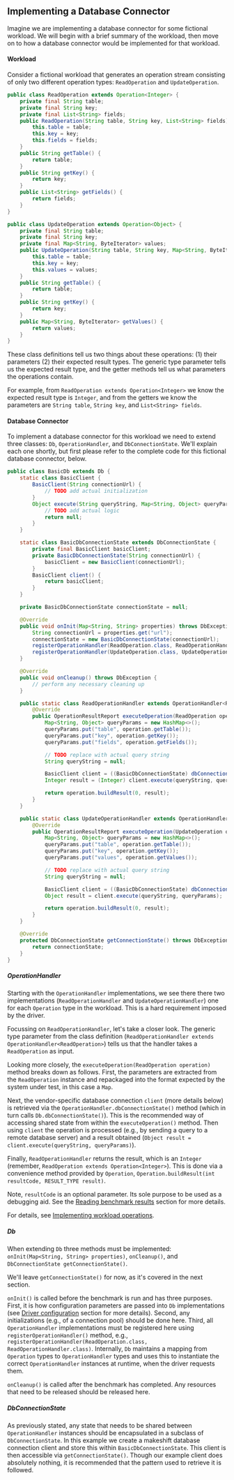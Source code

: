 ## Implementing a Database Connector

Imagine we are implementing a database connector for some fictional workload. 
We will begin with a brief summary of the workload, then move on to how a database connector would be implemented for that workload.

#### Workload
Consider a fictional workload that generates an operation stream consisting of only two different operation types: `ReadOperation` and `UpdateOperation`.

```java
public class ReadOperation extends Operation<Integer> {
    private final String table;
    private final String key;
    private final List<String> fields;
    public ReadOperation(String table, String key, List<String> fields) {
        this.table = table;
        this.key = key;
        this.fields = fields;
    }
    public String getTable() {
        return table;
    }
    public String getKey() {
        return key;
    }
    public List<String> getFields() {
        return fields;
    }
}
```
```java
public class UpdateOperation extends Operation<Object> {
    private final String table;
    private final String key;
    private final Map<String, ByteIterator> values;
    public UpdateOperation(String table, String key, Map<String, ByteIterator> values) {
        this.table = table;
        this.key = key;
        this.values = values;
    }
    public String getTable() {
        return table;
    }
    public String getKey() {
        return key;
    }
    public Map<String, ByteIterator> getValues() {
        return values;
    }
}
```
These class definitions tell us two things about these operations: (1) their parameters (2) their expected result types. The generic type parameter tells us the expected result type, and the getter methods tell us what parameters the operations contain.

For example, from `ReadOperation extends Operation<Integer>` we know the expected result type is `Integer`, and from the getters we know the parameters are `String table`, `String key`, and `List<String> fields`.

#### Database Connector
To implement a database connector for this workload we need to extend three classes: `Db`, `OperationHandler`, and `DbConnectionState`.
We'll explain each one shortly, but first please refer to the complete code for this fictional database connector, below.

```java
public class BasicDb extends Db {
    static class BasicClient {
        BasicClient(String connectionUrl) {
            // TODO add actual initialization
        }
        Object execute(String queryString, Map<String, Object> queryParams) {
            // TODO add actual logic
            return null;
        }
    }

    static class BasicDbConnectionState extends DbConnectionState {
        private final BasicClient basicClient;
        private BasicDbConnectionState(String connectionUrl) {
            basicClient = new BasicClient(connectionUrl);
        }
        BasicClient client() {
            return basicClient;
        }
    }

    private BasicDbConnectionState connectionState = null;

    @Override
    public void onInit(Map<String, String> properties) throws DbException {
        String connectionUrl = properties.get("url");
        connectionState = new BasicDbConnectionState(connectionUrl);
        registerOperationHandler(ReadOperation.class, ReadOperationHandler.class);
        registerOperationHandler(UpdateOperation.class, UpdateOperationHandler.class);
    }

    @Override
    public void onCleanup() throws DbException {
        // perform any necessary cleaning up
    }

    public static class ReadOperationHandler extends OperationHandler<ReadOperation> {
        @Override
        public OperationResultReport executeOperation(ReadOperation operation) {
            Map<String, Object> queryParams = new HashMap<>();
            queryParams.put("table", operation.getTable());
            queryParams.put("key", operation.getKey());
            queryParams.put("fields", operation.getFields());

            // TODO replace with actual query string
            String queryString = null;

            BasicClient client = ((BasicDbConnectionState) dbConnectionState()).client();
            Integer result = (Integer) client.execute(queryString, queryParams);

            return operation.buildResult(0, result);
        }
    }

    public static class UpdateOperationHandler extends OperationHandler<UpdateOperation> {
        @Override
        public OperationResultReport executeOperation(UpdateOperation operation) {
            Map<String, Object> queryParams = new HashMap<>();
            queryParams.put("table", operation.getTable());
            queryParams.put("key", operation.getKey());
            queryParams.put("values", operation.getValues());

            // TODO replace with actual query string
            String queryString = null;

            BasicClient client = ((BasicDbConnectionState) dbConnectionState()).client();
            Object result = client.execute(queryString, queryParams);

            return operation.buildResult(0, result);
        }
    }

    @Override
    protected DbConnectionState getConnectionState() throws DbException {
        return connectionState;
    }
}
```
##### OperationHandler
Starting with the `OperationHandler` implementations, we see there there two implementations (`ReadOperationHandler` and `UpdateOperationHandler`) one for each `Operation` type in the workload. This is a hard requirement imposed by the driver. 

Focussing on `ReadOperationHandler`, let's take a closer look. 
The generic type parameter from the class definition (`ReadOperationHandler extends OperationHandler<ReadOperation>`) tells us that the handler takes a `ReadOperation` as input.

Looking more closely, the `executeOperation(ReadOperation operation)` method breaks down as follows.
First, the parameters are extracted from the `ReadOperation` instance and repackaged into the format expected by the system under test, in this case a `Map`.

Next, the vendor-specific database connection `client` (more details below) is retrieved via the `OperationHandler.dbConnectionState()` method (which in turn calls `Db.dbConnectionState()`). 
This is the recommended way of accessing shared state from within the `executeOperation()` method.
Then using `client` the operation is processed (e.g., by sending a query to a remote database server) and a result obtained (`Object result = client.execute(queryString, queryParams)`).

Finally, `ReadOperationHandler` returns the result, which is an `Integer` (remember, `ReadOperation extends Operation<Integer>`). This is done via a convenience method provided by `Operation`, `Operation.buildResult(int resultCode, RESULT_TYPE result)`. 

Note, `resultCode` is an optional parameter. Its sole purpose to be used as a debugging aid. See the [Reading benchmark results](Reading-Benchmark-Results.md) section for more details.            

For details, see [Implementing workload operations](Implementing-Workload-Operations.md).

##### Db
When extending `Db` three methods must be implemented: `onInit(Map<String, String> properties)`, `onCleanup()`, and `DbConnectionState getConnectionState()`.

We'll leave `getConnectionState()` for now, as it's covered in the next section.

`onInit()` is called before the benchmark is run and has three purposes.
First, it is how configuration parameters are passed into `Db` implementations (see [Driver configuration](Driver-Configuration.md) section for more details).
Second, any initializations (e.g., of a connection pool) should be done here.
Third, all `OperationHandler` implementations must be registered here using `registerOperationHandler()` method, e.g., `registerOperationHandler(ReadOperation.class, ReadOperationHandler.class)`.
Internally, `Db` maintains a mapping from `Operation` types to `OperationHandler` types and uses this to instantiate the correct `OperationHandler` instances at runtime, when the driver requests them.

`onCleanup()` is called after the benchmark has completed. Any resources that need to be released should be released here.

##### DbConnectionState
As previously stated, any state that needs to be shared between `OperationHandler` instances should be encapsulated in a subclass of `DbConnectionState`.
In this example we create a makeshift database connection client and store this within `BasicDbConnectionState`.
This client is then accessible via `getConnectionState()`. Though our example client does absolutely nothing, it is recommended that the pattern used to retrieve it is followed.
